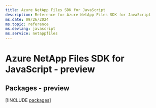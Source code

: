 ```yaml
---
title: Azure NetApp Files SDK for JavaScript
description: Reference for Azure NetApp Files SDK for JavaScript
ms.date: 09/26/2024
ms.topic: reference
ms.devlang: javascript
ms.service: netappfiles
---
```

# Azure NetApp Files SDK for JavaScript - preview
## Packages - preview
[!INCLUDE [packages](netapp-files-index.md)]